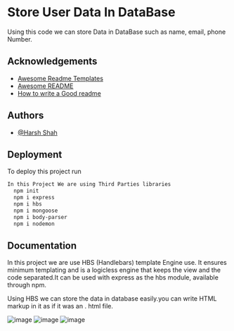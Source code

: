 
# Store User Data In DataBase
Using this code we can store Data in DataBase such as name, email, phone Number.



## Acknowledgements

 - [Awesome Readme Templates](https://awesomeopensource.com/project/elangosundar/awesome-README-templates)
 - [Awesome README](https://github.com/matiassingers/awesome-readme)
 - [How to write a Good readme](https://bulldogjob.com/news/449-how-to-write-a-good-readme-for-your-github-project)


## Authors

- [@Harsh Shah](https://www.github.com/octokatherine)


## Deployment

To deploy this project run

```bash
In this Project We are using Third Parties libraries
  npm init
  npm i express
  npm i hbs
  npm i mongoose
  npm i body-parser
  npm i nodemon

```


## Documentation

In this project we are use HBS (Handlebars) template Engine use.  It ensures minimum templating and is a logicless engine that keeps the view and the code separated.It can be used with express as the hbs module, available through npm.

Using HBS we can store the data in database easily.you can write HTML markup in it as if it was an . html file. 

![image](https://github.com/harshsshah2001/Store-user-Data-In-DataBase/assets/139530635/da3d22c4-659e-48c5-977b-bbd3e4d82e1b)
![image](https://github.com/harshsshah2001/Store-user-Data-In-DataBase/assets/139530635/c3e77609-3511-4196-9e3b-215bb70fdfee)
![image](https://github.com/harshsshah2001/Store-user-Data-In-DataBase/assets/139530635/fa9706a1-acf8-4355-af1d-e2794a959288)


